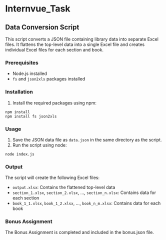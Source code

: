 # Internvue_Task

## Data Conversion Script

This script converts a JSON file containing library data into separate Excel files. It flattens the top-level data into a single Excel file and creates individual Excel files for each section and book.

### Prerequisites

- Node.js installed
- `fs` and `json2xls` packages installed

### Installation

1. Install the required packages using npm:

```
npm install
npm install fs json2xls
```

### Usage

1. Save the JSON data file as `data.json` in the same directory as the script.
2. Run the script using node:

```
node index.js
```

### Output

The script will create the following Excel files:

- `output.xlsx`: Contains the flattened top-level data
- `section_1.xlsx`, `section_2.xlsx`, ..., `section_n.xlsx`: Contains data for each section
- `book_1_1.xlsx`, `book_1_2.xlsx`, ..., `book_n_m.xlsx`: Contains data for each book

### Bonus Assignment

The Bonus Assignment is completed and included in the bonus.json file.
